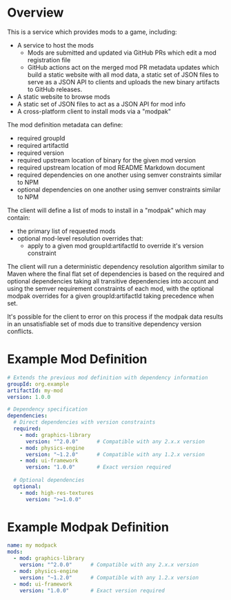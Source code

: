 # Overview

This is a service which provides mods to a game, including:
* A service to host the mods
    * Mods are submitted and updated via GitHub PRs which edit a mod registration file
    * GitHub actions act on the merged mod PR metadata updates which build a static website with all mod data, a static set of JSON files to serve as a JSON API to clients and uploads the new binary artifacts to GitHub releases.
* A static website to browse mods
* A static set of JSON files to act as a JSON API for mod info
* A cross-platform client to install mods via a "modpak"

The mod definition metadata can define:
* required groupId
* required artifactId
* required version
* required upstream location of binary for the given mod version
* required upstream location of mod README Markdown document
* required dependencies on one another using semver constraints similar to NPM
* optional dependencies on one another using semver constraints similar to NPM

The client will define a list of mods to install in a "modpak" which may contain:
* the primary list of requested mods
* optional mod-level resolution overrides that:
    * apply to a given mod groupId:artifactId to override it's version constraint

The client will run a deterministic dependency resolution algorithm similar to Maven where the final
flat set of dependencies is based on the required and optional dependencies taking all transitive dependencies
into account and using the semver requirement constraints of each mod, with the optional modpak overrides
for a given groupId:artifactId taking precedence when set.

It's possible for the client to error on this process if the modpak data results in an unsatisfiable set
of mods due to transitive dependency version conflicts.



# Example Mod Definition

```yaml
# Extends the previous mod definition with dependency information
groupId: org.example
artifactId: my-mod
version: 1.0.0

# Dependency specification
dependencies:
  # Direct dependencies with version constraints
  required:
    - mod: graphics-library
      version: "^2.0.0"      # Compatible with any 2.x.x version
    - mod: physics-engine
      version: "~1.2.0"      # Compatible with any 1.2.x version
    - mod: ui-framework
      version: "1.0.0"       # Exact version required
      
  # Optional dependencies
  optional:
    - mod: high-res-textures
      version: ">=1.0.0"

```


# Example Modpak Definition

```yaml
name: my modpack
mods:
  - mod: graphics-library
    version: "^2.0.0"      # Compatible with any 2.x.x version
  - mod: physics-engine
    version: "~1.2.0"      # Compatible with any 1.2.x version
  - mod: ui-framework
    version: "1.0.0"       # Exact version required
      
```

